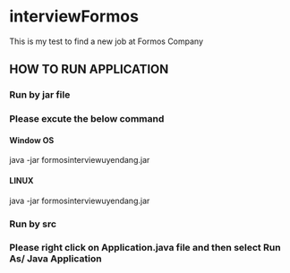 # interviewFormos
This is my test to find a new job at Formos Company
## HOW TO RUN APPLICATION
### Run by jar file
### Please excute the below command
#### Window OS
java -jar formosinterviewuyendang.jar
#### LINUX
java -jar formosinterviewuyendang.jar
### Run by src
### Please right click on Application.java file and then select Run As/ Java Application

